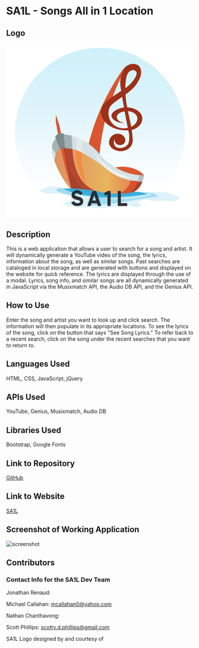 # SA1L - Songs All in 1 Location

## Logo
![screenshot](./assets/Screenshot-2021-06-30-212046.png "SA1L Logo")

## Description 
This is a web application that allows a user to search for a song and artist. It will dynamically generate a YouTube video of the song, the lyrics, information about the song, as well as similar songs. Past searches are cataloged in local storage and are generated with buttons and displayed on the website for quick reference. The lyrics are displayed through the use of a modal. Lyrics, song info, and similar songs are all dynamically generated in JavaScript via the Musixmatch API, the Audio DB API, and the Genius API. 

## How to Use 
Enter the song and artist you want to look up and click search. The information will then populate in its appropriate locations. To see the lyrics of the song, click on the button that says "See Song Lyrics." To refer back to a recent search, click on the song under the recent searches that you want to return to.

## Languages Used
HTML, CSS, JavaScript, jQuery

## APIs Used
YouTube, Genius, Musixmatch, Audio DB

## Libraries Used
Bootstrap, Google Fonts

## Link to Repository
[GitHub](https://github.com/scottydphillips/sa1l)

## Link to Website
[SA1L](https://scottydphillips.github.io/sa1l/)

## Screenshot of Working Application
![screenshot]()


## Contributors
### Contact Info for the SA1L Dev Team

Jonathan Renaud: 

Michael Callahan: mcallahan0@yahoo.com

Nathan Chanthavong:

Scott Phillips: scotty.d.phillips@gmail.com

SA1L Logo designed by and courtesy of 